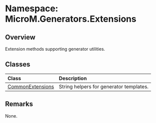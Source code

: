 # Namespace: MicroM.Generators.Extensions
## Overview
Extension methods supporting generator utilities.

## Classes
| Class | Description |
|:------------|:-------------|
| [CommonExtensions](CommonExtensions/index.md) | String helpers for generator templates. |

## Remarks
None.

